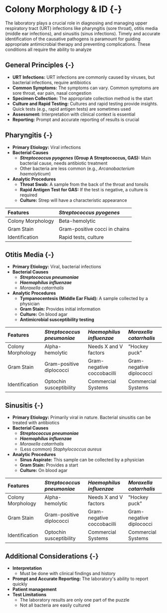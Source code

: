 # Colony Morphology & ID {-}

The laboratory plays a crucial role in diagnosing and managing upper respiratory tract (URT) infections like pharyngitis (sore throat), otitis media (middle ear infections), and sinusitis (sinus infections). Timely and accurate identification of the causative pathogens is paramount for guiding appropriate antimicrobial therapy and preventing complications. These conditions all require the ability to analyze

## **General Principles** {-}

*   **URT Infections:** URT infections are commonly caused by viruses, but bacterial infections, require antibiotics
*   **Common Symptoms:** The symptoms can vary. Common symptoms are sore throat, ear pain, nasal congestion
*   **Specimen Collection:** The appropriate collection method is the start
*   **Culture and Rapid Testing:** Cultures and rapid testing provide insights. Quick tests (e.g., rapid antigen tests) are sometimes used
*   **Assessment:** Interpretation with clinical context is essential
*   **Reporting:** Prompt and accurate reporting of results is crucial

## **Pharyngitis** {-}

*   **Primary Etiology:** Viral infections
*   **Bacterial Causes**
    *   ***Streptococcus pyogenes* (Group A Streptococcus, GAS):** Main bacterial cause, needs antibiotic treatment
    *   Other bacteria are less common (e.g., *Arcanobacterium haemolyticum*)
*   **Analytic Procedures**
    *   **Throat Swab:** A sample from the back of the throat and tonsils
    *   **Rapid Antigen Test for GAS:** If the test is negative, a culture is required
    *   **Culture:** Strep will have a characteristic appearance

| Features           | *Streptococcus pyogenes* |
| :----------------- | :----------------------- |
| Colony Morphology  | Beta-hemolytic           |
| Gram Stain         | Gram-positive cocci in chains |
| Identification     | Rapid tests, culture     |

## **Otitis Media** {-}

*   **Primary Etiology:** Viral, bacterial infections
*   **Bacterial Causes**
    *   ***Streptococcus pneumoniae***
    *   ***Haemophilus influenzae***
    *   *Moraxella catarrhalis*
*   **Analytic Procedures**
    *   **Tympanocentesis (Middle Ear Fluid):** A sample collected by a physician
    *   **Gram Stain:** Provides initial information
    *   **Culture:** On blood agar
    *   **Antimicrobial susceptibility testing**

| Features           | *Streptococcus pneumoniae* | *Haemophilus influenzae* | *Moraxella catarrhalis* |
| :----------------- | :----------------------- | :----------------------- | :----------------------- |
| Colony Morphology  | Alpha-hemolytic          | Needs X and V factors    | "Hockey puck"           |
| Gram Stain         | Gram-positive diplococci | Gram-negative coccobacilli | Gram-negative diplococci |
| Identification     | Optochin susceptibility  | Commercial Systems       | Commercial Systems       |

## **Sinusitis** {-}

*   **Primary Etiology:** Primarily viral in nature. Bacterial sinusitis can be treated with antibiotics
*   **Bacterial Causes**
    *   ***Streptococcus pneumoniae***
    *   ***Haemophilus influenzae***
    *   *Moraxella catarrhalis*
    *   (Less common) *Staphylococcus aureus*
*   **Analytic Procedures**
    *   **Sinus Aspirate:** This sample can be collected by a physician
    *   **Gram Stain:** Provides a start
    *   **Culture:** On blood agar

| Features           | *Streptococcus pneumoniae* | *Haemophilus influenzae* | *Moraxella catarrhalis* |
| :----------------- | :----------------------- | :----------------------- | :----------------------- |
| Colony Morphology  | Alpha-hemolytic          | Needs X and V factors    | "Hockey puck"           |
| Gram Stain         | Gram-positive diplococci | Gram-negative coccobacilli | Gram-negative diplococci |
| Identification     | Optochin susceptibility  | Commercial Systems       | Commercial Systems       |

## **Additional Considerations** {-}

*   **Interpretation**
    *   Must be done with clinical findings and history
*   **Prompt and Accurate Reporting:** The laboratory's ability to report quickly
*   **Patient management**
*   **Test Limitations**
    *   The laboratory results are only one part of the puzzle
    *   Not all bacteria are easily cultured
